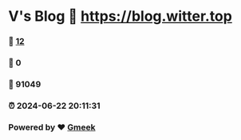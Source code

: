 # V's Blog :link: https://blog.witter.top 
### :page_facing_up: [12](https://blog.witter.top/tag.html) 
### :speech_balloon: 0 
### :hibiscus: 91049 
### :alarm_clock: 2024-06-22 20:11:31 
### Powered by :heart: [Gmeek](https://github.com/Meekdai/Gmeek)
